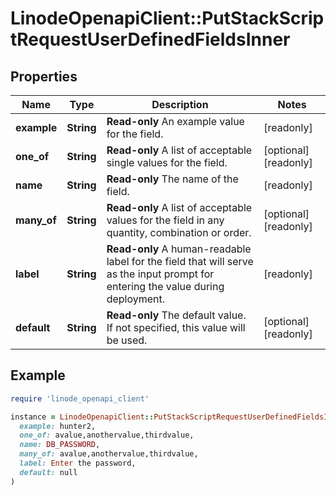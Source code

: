 # LinodeOpenapiClient::PutStackScriptRequestUserDefinedFieldsInner

## Properties

| Name | Type | Description | Notes |
| ---- | ---- | ----------- | ----- |
| **example** | **String** | __Read-only__ An example value for the field. | [readonly] |
| **one_of** | **String** | __Read-only__ A list of acceptable single values for the field. | [optional][readonly] |
| **name** | **String** | __Read-only__ The name of the field. | [readonly] |
| **many_of** | **String** | __Read-only__ A list of acceptable values for the field in any quantity, combination or order. | [optional][readonly] |
| **label** | **String** | __Read-only__ A human-readable label for the field that will serve as the input prompt for entering the value during deployment. | [readonly] |
| **default** | **String** | __Read-only__ The default value.  If not specified, this value will be used. | [optional][readonly] |

## Example

```ruby
require 'linode_openapi_client'

instance = LinodeOpenapiClient::PutStackScriptRequestUserDefinedFieldsInner.new(
  example: hunter2,
  one_of: avalue,anothervalue,thirdvalue,
  name: DB_PASSWORD,
  many_of: avalue,anothervalue,thirdvalue,
  label: Enter the password,
  default: null
)
```

